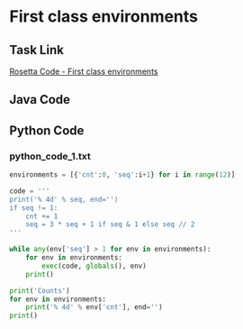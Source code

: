 # First class environments

## Task Link
[Rosetta Code - First class environments](https://rosettacode.org/wiki/First_class_environments)

## Java Code
## Python Code
### python_code_1.txt
```python
environments = [{'cnt':0, 'seq':i+1} for i in range(12)]

code = '''
print('% 4d' % seq, end='')
if seq != 1:
    cnt += 1
    seq = 3 * seq + 1 if seq & 1 else seq // 2
'''

while any(env['seq'] > 1 for env in environments):
    for env in environments:
        exec(code, globals(), env)
    print()

print('Counts')
for env in environments:
    print('% 4d' % env['cnt'], end='')
print()

```

